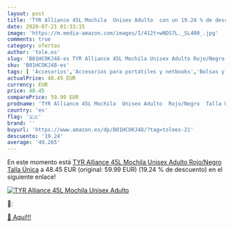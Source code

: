 ```yaml
---
layout: post
title: 'TYR Alliance 45L Mochila  Unisex Adulto  con un 19.24 % de descuento'
date: 2020-07-21 01:33:15
image: 'https://m.media-amazon.com/images/I/412t+wNDS7L._SL400_.jpg'
comments: true
category: ofertas
author: 'tole.es'
slug: 'B01HCOKJ48-es TYR Alliance 45L Mochila Unisex Adulto Rojo/Negro Talla Única'
sku: 'B01HCOKJ48-es'
tags: [ 'Accesorios','Accesorios para portátiles y netbooks','Bolsas y fundas para portátiles y netbooks','Bolígrafos, lápices y útiles de escritura','Fundas blandas para portátiles y netbooks','Informática','Oficina y papelería','Rotuladores permanentes','Rotuladores y subrayadores','mochila', ]
actualPrice: 48.45 EUR
currency: EUR
price: 48.45
comparePrice: 59.99 EUR
prodname: 'TYR Alliance 45L Mochila  Unisex Adulto  Rojo/Negro  Talla Única'
country: 'es'
flag: '🇪🇸'
brand: ''
buyurl: 'https://www.amazon.es/dp/B01HCOKJ48/?tag=tolees-21'
descuento: '19.24'
average: '49.265'
---
```


En este momento está [TYR Alliance 45L Mochila  Unisex Adulto  Rojo/Negro  Talla Única](https://www.amazon.es/dp/B01HCOKJ48/?tag=tolees-21) a 48.45 EUR (original: 59.99 EUR) (19.24 %  de descuento) en el siguiente enlace!

[![TYR Alliance 45L Mochila  Unisex Adulto ](https://m.media-amazon.com/images/I/412t+wNDS7L._SL400_.jpg)](https://www.amazon.es/dp/B01HCOKJ48/?tag=tolees-21)

🔎:


[🛒 Aquí!!!](https://www.amazon.es/dp/B01HCOKJ48/?tag=tolees-21)
